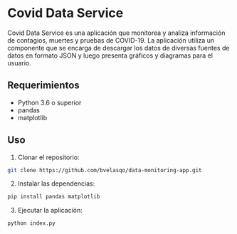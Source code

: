 # Covid Data Service

Covid Data Service es una aplicación que monitorea y analiza información de contagios, muertes y pruebas de COVID-19. La aplicación utiliza un componente que se encarga de descargar los datos de diversas fuentes de datos en formato JSON y luego presenta gráficos y diagramas para el usuario.

## Requerimientos

- Python 3.6 o superior
- pandas
- matplotlib

## Uso

1. Clonar el repositorio:
  
  ```bash
  git clone https://github.com/bvelasqo/data-monitoring-app.git
  ```

2. Instalar las dependencias:

  ```bash
  pip install pandas matplotlib
  ```

3. Ejecutar la aplicación:

  ```bash
  python index.py
  ```